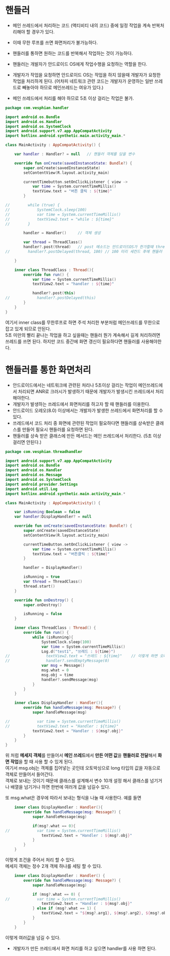 # 핸들러

* 메인 쓰레드에서 처리하는 코드 (액티비티 내의 코드) 중에 일정 작업을 계속 반복처리해야 할 경우가 있다.  
* 이때 무한 루프를 쓰면 화면처리가 불가능하다.  
* 핸들러를 통하면 원하는 코드를 반복해서 작업하는 것이 가능하다.

* 핸들러는 개발자가 안드로이드 OS에게 작업수행을 요청하는 역할을 한다.  
* 개발자가 작업을 요청하면 안드로이드 OS는 작업을 하지 않을때 개발자가 요청한 작업을 처리하게 된다. 
    (어차피 네트워크 관련 코드는 개발자가 운영하는 일반 쓰레드로 빼놓아야 하므로 메인쓰레드는 여유가 있다.)
* 메인 쓰레드에서 처리를 해야 하므로 5초 이상 걸리는 작업은 불가.

```Kotlin
package com.vesphian.handler

import android.os.Bundle
import android.os.Handler
import android.os.SystemClock
import android.support.v7.app.AppCompatActivity
import kotlinx.android.synthetic.main.activity_main.*

class MainActivity : AppCompatActivity() {

    var handler : Handler? = null   // 핸들러 객체를 담을 변수

    override fun onCreate(savedInstanceState: Bundle?) {
        super.onCreate(savedInstanceState)
        setContentView(R.layout.activity_main)

        currentTimebutton.setOnClickListener { view ->
            var time = System.currentTimeMillis()
            textView.text = "버튼 클릭 : ${time}"
        }

//        while (true) {
//            SystemClock.sleep(100)
//            var time = System.currentTimeMillis()
//            textView2.text = "while : ${time}"
//        }

        handler = Handler()     // 객체 생성

        var thread = ThreadClass()
        handler?.post(thread)   // post 메소드는 안드로이드OS가 한가할때 thread 객체를 실행한다.
//        handler?.postDelayed(thread, 100) // 100 미리 세컨드 후에 핸들러 동작

    }

    inner class ThreadClass : Thread(){
        override fun run() {
            var time = System.currentTimeMillis()
            textView2.text = "handler : ${time}"

            handler?.post(this)
//            handler?.postDelayed(this)
        }
    }
}
```
여기서 inner class를 무한루프로 하면 주석 처리한 부분처럼 메인쓰레드를 무한으로 잡고 있게 되므로 안된다.  
5초 미만의 빨리 끝나는 작업을 하고 싶을때는 핸들러
뭔가 계속해서 길게 처리하려면 쓰레드를 쓰면 된다.
하지만 코드 중간에 화면 갱신이 필요하다면 핸들러를 사용해야한다.

# 핸들러를 통한 화면처리
* 안드로이드에서는 네트워크에 관련된 처리나 5초이상 걸리는 작업이 메인쓰레드에서 처리되면 ANR로 크러시가 발생하기 때문에 개발자가 발생시킨 쓰레드에서 처리해야한다.  
* 개발자가 발생하는 쓰레드에서 화면처리를 하고자 할 때 핸들러를 이용한다.  
* 안드로이드 오레오(8.0) 이상에서는 개발자가 발생한 쓰레드에서 화면처리를 할 수 있다.  
* 쓰레드에서 코드 처리 중 화면에 관련된 작업이 필요하다면 핸들러를 상속받은 클래스를 만들어 필요시 핸들러를 요청하면 된다.  
* 핸들러를 상속 받은 클래스에 만든 메서드는 메인 쓰레드에서 처리한다. (5초 이상 걸리면 안된다.)

```Kotlin
package com.vesphian.threadhandler

import android.support.v7.app.AppCompatActivity
import android.os.Bundle
import android.os.Handler
import android.os.Message
import android.os.SystemClock
import android.provider.Settings
import android.util.Log
import kotlinx.android.synthetic.main.activity_main.*

class MainActivity : AppCompatActivity() {

    var isRunning:Boolean = false
    var handler:DisplayHandler? = null

    override fun onCreate(savedInstanceState: Bundle?) {
        super.onCreate(savedInstanceState)
        setContentView(R.layout.activity_main)

        currentTimeButton.setOnClickListener { view ->
            var time = System.currentTimeMillis()
            textView.text = "버튼클릭 : ${time}"
        }

        handler = DisplayHandler()

        isRunning = true
        var thread = ThreadClass()
        thread.start()
    }

    override fun onDestroy() {
        super.onDestroy()

        isRunning = false
    }

    inner class ThreadClass : Thread() {
        override fun run() {
            while (isRunning){
                SystemClock.sleep(100)
                var time = System.currentTimeMillis()
                Log.d("test1", "쓰레드 : ${time}")
//                textView2.text = "쓰레드 : ${time}"    // 이렇게 하면 오레오 이하에서는 실행하자 마자 오류 발생한다.
//                handler?.sendEmptyMessage(0)
                var msg = Message()
                msg.what = 0
                msg.obj = time
                handler?.sendMessage(msg)
            }
        }
    }

    inner class DisplayHandler : Handler(){
        override fun handleMessage(msg: Message?) {
            super.handleMessage(msg)

//            var time = System.currentTimeMillis()
//            textView2.text = "Handler : ${time}"
            textView2.text = "Handler : ${msg?.obj}"
        }
    }
}
```
위 처럼 **메세지 객체**를 만들어서 **메인 쓰레드**에서 **만든 어떤 값**을 **핸들러로 전달**해서 **화면 작업**을 할 때 사용 할 수 있게 된다.  
여기서 msg.obj는 객체를 집어넣는 곳인데 오토박싱으로 long 타입의 값을 자동으로 객체로 만들어서 들어간다.  
객체로 보내는 것이기 때문에 클래스를 설계해서 변수 10개 설정 해서 클래스를 넘기거나 배열을 넘기거나 하면 한번에 여러개 값을 넘길수 있다.  

또 msg.what은 경우에 따라서 보내는 형식을 나눌 때 사용한다.
예를 들면
```Kotlin
    inner class DisplayHandler : Handler(){
        override fun handleMessage(msg: Message?) {
            super.handleMessage(msg)

            if(msg?.what == 0){
//            var time = System.currentTimeMillis()
                textView2.text = "Handler : ${msg?.obj}"
            }
        }
    }
```
이렇게 조건을 주어서 처리 할 수 있다.  
메세지 객체는 정수 2개 객체 하나를 세팅 할 수 있다.

```Kotlin
    inner class DisplayHandler : Handler() {
        override fun handleMessage(msg: Message?) {
            super.handleMessage(msg)

            if (msg?.what == 0) {
//            var time = System.currentTimeMillis()
                textView2.text = "Handler : ${msg?.obj}"
            } else if (msg?.what == 1) {
                textView2.text = "${msg?.arg1}, ${msg?.arg2}, ${msg?.obj}"
            }
        }
    }
```
이렇게 여러값을 넘길 수 있다.

* 개발자가 만든 쓰레드에서 화면 처리를 하고 싶으면 handler를 사용 하면 된다.
